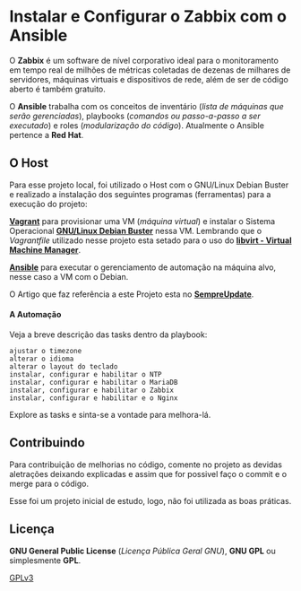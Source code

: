 # Instalar e Configurar o Zabbix com o Ansible

O **Zabbix** é um software de nível corporativo ideal para o monitoramento em tempo real de milhões de métricas coletadas de dezenas de milhares de servidores, máquinas virtuais e dispositivos de rede, além de ser de código aberto é também gratuito.

O **Ansible** trabalha com os conceitos de inventário (_lista de máquinas que serão gerenciadas_), playbooks (_comandos ou passo-a-passo a ser executado_) e roles (_modularização do código_). Atualmente o Ansible pertence a **Red Hat**.


## O Host

Para esse projeto local, foi utilizado o Host com o GNU/Linux Debian Buster e realizado a instalação dos seguintes programas (ferramentas) para a execução do projeto:

**[Vagrant](https://www.vagrantup.com/docs)** para provisionar uma VM (_máquina virtual_) e instalar o Sistema Operacional **[GNU/Linux Debian Buster](https://www.debian.org/)** nessa VM. Lembrando que o _Vagrantfile_ utilizado nesse projeto esta setado para o uso do **[libvirt - Virtual Machine Manager](https://virt-manager.org/)**.

**[Ansible](https://docs.ansible.com/ansible/latest/index.html)** para executar o gerenciamento de automação na máquina alvo, nesse caso a VM com o Debian.

O Artigo que faz referência a este Projeto esta no **[SempreUpdate](https://sempreupdate.com.br/como-instalar-e-configurar-o-zabbix-5-no-debian-10-com-ansible/)**.


#### A Automação

Veja a breve descrição das tasks dentro da playbook:

```
ajustar o timezone
alterar o idioma
alterar o layout do teclado
instalar, configurar e habilitar o NTP
instalar, configurar e habilitar o MariaDB
instalar, configurar e habilitar o Zabbix
instalar, configurar e habilitar e o Nginx
```

Explore as tasks e sinta-se a vontade para melhora-lá.

## Contribuindo

Para contribuição de melhorias no código, comente no projeto as devidas aletrações deixando explicadas e assim que for possivel faço o commit e o merge para o código.

Esse foi um projeto inicial de estudo, logo, não foi utilizada as boas práticas.


## Licença

**GNU General Public License** (_Licença Pública Geral GNU_), **GNU GPL** ou simplesmente **GPL**.

[GPLv3](https://www.gnu.org/licenses/gpl-3.0.html)
